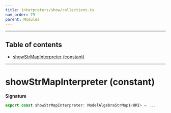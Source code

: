 ```yaml
---
title: interpreters/show/collections.ts
nav_order: 79
parent: Modules
---
```


---

<h2 class="text-delta">Table of contents</h2>

- [showStrMapInterpreter (constant)](#showcollectioninterpreter-constant)

---

# showStrMapInterpreter (constant)

**Signature**

```ts
export const showStrMapInterpreter: ModelAlgebraStrMap1<URI> = ...
```
